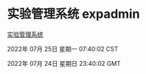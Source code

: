 # 实验管理系统 expadmin
[实验管理系统](http://219.139.196.104:56808/expadmin-782313d2-e1b1-4ea7-932e-3a55e6a1a4d0/)

2022年 07月 25日 星期一 07:40:02 CST

2022年 07月 24日 星期日 23:40:02 GMT
